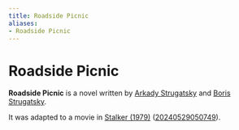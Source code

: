 ```yaml
---
title: Roadside Picnic
aliases:
- Roadside Picnic
---
```


# Roadside Picnic

**Roadside Picnic** is a novel written by [Arkady Strugatsky](../notes/arkady-strugatsky.md) and [Boris Strugatsky](../notes/boris-strugatsky.md).

It was adapted to a movie in [Stalker (1979)](stalker.md) ([20240529050749](../entries/20240529050749.md)).